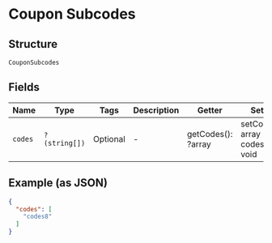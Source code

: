 
# Coupon Subcodes

## Structure

`CouponSubcodes`

## Fields

| Name | Type | Tags | Description | Getter | Setter |
|  --- | --- | --- | --- | --- | --- |
| `codes` | `?(string[])` | Optional | - | getCodes(): ?array | setCodes(?array codes): void |

## Example (as JSON)

```json
{
  "codes": [
    "codes8"
  ]
}
```

